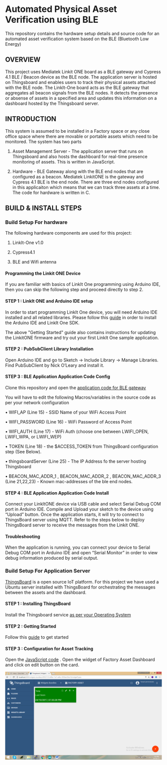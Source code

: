 # Automated Physical Asset Verification using BLE

This repository contains the hardware setup details and source code for an automated asset verification system based on the BLE (Bluetooth Low Energy)

## OVERVIEW

This project uses Mediatek Linkit ONE board as a BLE gateway and Cypress 4.1 BLE / Beacon device as the BLE node. The application server is hosted on Thingsboard and enables users to track their physical assets attached with the BLE node. The LinkIt-One board acts as the BLE gateway that aggregates all beacon signals from the BLE nodes. It detects the presence or absense of assets in a specified area and updates this information on a dashboard hosted by the Thingsboard server.

## INTRODUCTION

This system is assumed to be installed in a Factory space or any close office space where there are movable or portable assets which need to be monitored. The system has two parts

1. Asset Management Server - The application server that runs on Thingsboard and also hosts the dashboard for real-time presence monitoring of assets. This is written in JavaScript.

2. Hardware - BLE Gateway along with the BLE end nodes that are configured as a beacon. Mediatek LinkitONE is the gateway and Cypress 4.1 BLE is the end node. There are three end nodes configured in this applicaiton which means that we can track three assets at a time. The code for hardware is written in C.

## BUILD & INSTALL STEPS

### Build Setup For hardware

The following hardware components are used for this project:

  1.	LinkIt-One v1.0

  2.	Cypress4.1

  3.	BLE and Wifi antenna
  

#### Programming the Linkit ONE Device

If you are familiar with basics of LinkIt One programming using Arduino IDE, then you can skip the following step
and proceed directly to step 2.

#### STEP 1 : LinkIt ONE and Arduino IDE setup

In order to start programming LinkIt One device, you will need Arduino IDE installed and all related libraries. Please follow this
[guide](https://docs.labs.mediatek.com/resource/linkit-one/en/getting-started) in order to install the Arduino IDE and LinkIt One SDK.

The above "Getting Started" guide also contains instructions for updating the LinkitONE firmware and try out your first LinkIt One sample application. 

#### STEP 2 : PubSubClient Library Installation

Open Arduino IDE and go to Sketch -> Include Library -> Manage Libraries. Find PubSubClient by Nick O’Leary and install it.

#### STEP 3 : BLE Application Application Code Config

Clone this repository and open the [application code for BLE gateway](code/hardware/asset_tracking.ino)

You will have to edit the following Macros/variables in the source code as per your network configuration

  •	WIFI_AP (Line 15) - SSID Name of your WiFi Access Point
  
  •	WIFI_PASSWORD (Line 16) - WiFi Password of Access Point
  
  •	WIFI_AUTH (Line 17) - WiFi Auth (choose one between LWIFI_OPEN, LWIFI_WPA, or LWIFI_WEP)
  
  •	TOKEN (Line 18) - the $ACCESS_TOKEN from ThingsBoard configuration step (See Below).
  
  •	thingsboardServer (Line 25) - The IP Address fo the server hosting Thingsboard
  
  •	BEACON_MAC_ADDR_1 , BEACON_MAC_ADDR_2 , BEACON_MAC_ADDR_3 (Line 21,22,23) - Known mac-addresses of the ble end nodes.
    
    
#### STEP 4 : BLE Application Application Code Install

Connect your LinkItONE device via USB cable and select Serial Debug COM port in Arduino IDE. Compile and Upload your sketch to the device using “Upload” button. Once the application starts, it will try to connect to ThingsBoard server using MQTT. Refer to the steps below to deploy ThingsBoard server to receive the messages from the Linkit ONE.

#### Troubleshooting

When the application is running, you can connect your device to Serial Debug COM port in Arduino IDE and open “Serial Monitor” in order to view debug information produced by serial output.


### Build Setup For Application Server

[ThingsBoard](https://thingsboard.io/) is a open source IoT platform. For this project we have used a Ubuntu server installed with ThingsBoard for orchestrating the messages between the assets and the dashboard.

#### STEP 1 : Installing ThingsBoard

Install the Thingsboard service [as per your Operating System](https://thingsboard.io/docs/user-guide/install/installation-options/) 

#### STEP 2 : Getting Started

Follow this [guide](https://thingsboard.io/docs/getting-started-guides/helloworld/) to get started 

#### STEP 3 : Configuration for Asset Tracking

Open the [JavaScript code](code/thingsboard/asset_tracking.js) . Open the widget of Factory Asset Dashboard and click on edit button on the card.

<img src="screenshots/SS-1.png">
